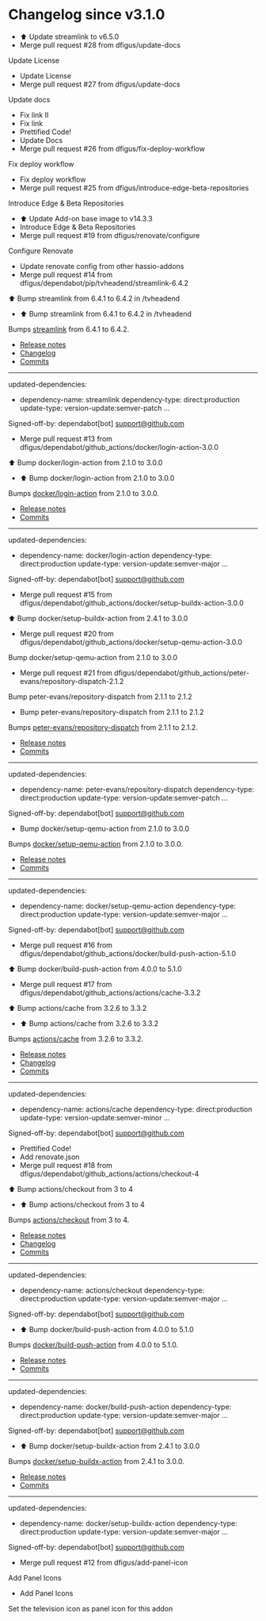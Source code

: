 # Changelog since v3.1.0
- ⬆️ Update streamlink to v6.5.0 
- Merge pull request #28 from dfigus/update-docs

Update License 
- Update License 
- Merge pull request #27 from dfigus/update-docs

Update docs 
- Fix link II 
- Fix link 
- Prettified Code! 
- Update Docs 
- Merge pull request #26 from dfigus/fix-deploy-workflow

Fix deploy workflow 
- Fix deploy workflow 
- Merge pull request #25 from dfigus/introduce-edge-beta-repositories

Introduce Edge & Beta Repositories 
- ⬆️ Update Add-on base image to v14.3.3 
- Introduce Edge & Beta Repositories 
- Merge pull request #19 from dfigus/renovate/configure

Configure Renovate 
- Update renovate config from other hassio-addons 
- Merge pull request #14 from dfigus/dependabot/pip/tvheadend/streamlink-6.4.2

⬆️ Bump streamlink from 6.4.1 to 6.4.2 in /tvheadend 
- ⬆️ Bump streamlink from 6.4.1 to 6.4.2 in /tvheadend

Bumps [streamlink](https://github.com/streamlink/streamlink) from 6.4.1 to 6.4.2.
- [Release notes](https://github.com/streamlink/streamlink/releases)
- [Changelog](https://github.com/streamlink/streamlink/blob/master/CHANGELOG.md)
- [Commits](https://github.com/streamlink/streamlink/compare/6.4.1...6.4.2)

---
updated-dependencies:
- dependency-name: streamlink
  dependency-type: direct:production
  update-type: version-update:semver-patch
...

Signed-off-by: dependabot[bot] <support@github.com> 
- Merge pull request #13 from dfigus/dependabot/github_actions/docker/login-action-3.0.0

⬆️ Bump docker/login-action from 2.1.0 to 3.0.0 
- ⬆️ Bump docker/login-action from 2.1.0 to 3.0.0

Bumps [docker/login-action](https://github.com/docker/login-action) from 2.1.0 to 3.0.0.
- [Release notes](https://github.com/docker/login-action/releases)
- [Commits](https://github.com/docker/login-action/compare/v2.1.0...v3.0.0)

---
updated-dependencies:
- dependency-name: docker/login-action
  dependency-type: direct:production
  update-type: version-update:semver-major
...

Signed-off-by: dependabot[bot] <support@github.com> 
- Merge pull request #15 from dfigus/dependabot/github_actions/docker/setup-buildx-action-3.0.0

⬆️ Bump docker/setup-buildx-action from 2.4.1 to 3.0.0 
- Merge pull request #20 from dfigus/dependabot/github_actions/docker/setup-qemu-action-3.0.0

Bump docker/setup-qemu-action from 2.1.0 to 3.0.0 
- Merge pull request #21 from dfigus/dependabot/github_actions/peter-evans/repository-dispatch-2.1.2

Bump peter-evans/repository-dispatch from 2.1.1 to 2.1.2 
- Bump peter-evans/repository-dispatch from 2.1.1 to 2.1.2

Bumps [peter-evans/repository-dispatch](https://github.com/peter-evans/repository-dispatch) from 2.1.1 to 2.1.2.
- [Release notes](https://github.com/peter-evans/repository-dispatch/releases)
- [Commits](https://github.com/peter-evans/repository-dispatch/compare/v2.1.1...v2.1.2)

---
updated-dependencies:
- dependency-name: peter-evans/repository-dispatch
  dependency-type: direct:production
  update-type: version-update:semver-patch
...

Signed-off-by: dependabot[bot] <support@github.com> 
- Bump docker/setup-qemu-action from 2.1.0 to 3.0.0

Bumps [docker/setup-qemu-action](https://github.com/docker/setup-qemu-action) from 2.1.0 to 3.0.0.
- [Release notes](https://github.com/docker/setup-qemu-action/releases)
- [Commits](https://github.com/docker/setup-qemu-action/compare/v2.1.0...v3.0.0)

---
updated-dependencies:
- dependency-name: docker/setup-qemu-action
  dependency-type: direct:production
  update-type: version-update:semver-major
...

Signed-off-by: dependabot[bot] <support@github.com> 
- Merge pull request #16 from dfigus/dependabot/github_actions/docker/build-push-action-5.1.0

⬆️ Bump docker/build-push-action from 4.0.0 to 5.1.0 
- Merge pull request #17 from dfigus/dependabot/github_actions/actions/cache-3.3.2

⬆️ Bump actions/cache from 3.2.6 to 3.3.2 
- ⬆️ Bump actions/cache from 3.2.6 to 3.3.2

Bumps [actions/cache](https://github.com/actions/cache) from 3.2.6 to 3.3.2.
- [Release notes](https://github.com/actions/cache/releases)
- [Changelog](https://github.com/actions/cache/blob/main/RELEASES.md)
- [Commits](https://github.com/actions/cache/compare/v3.2.6...v3.3.2)

---
updated-dependencies:
- dependency-name: actions/cache
  dependency-type: direct:production
  update-type: version-update:semver-minor
...

Signed-off-by: dependabot[bot] <support@github.com> 
- Prettified Code! 
- Add renovate.json 
- Merge pull request #18 from dfigus/dependabot/github_actions/actions/checkout-4

⬆️ Bump actions/checkout from 3 to 4 
- ⬆️ Bump actions/checkout from 3 to 4

Bumps [actions/checkout](https://github.com/actions/checkout) from 3 to 4.
- [Release notes](https://github.com/actions/checkout/releases)
- [Changelog](https://github.com/actions/checkout/blob/main/CHANGELOG.md)
- [Commits](https://github.com/actions/checkout/compare/v3...v4)

---
updated-dependencies:
- dependency-name: actions/checkout
  dependency-type: direct:production
  update-type: version-update:semver-major
...

Signed-off-by: dependabot[bot] <support@github.com> 
- ⬆️ Bump docker/build-push-action from 4.0.0 to 5.1.0

Bumps [docker/build-push-action](https://github.com/docker/build-push-action) from 4.0.0 to 5.1.0.
- [Release notes](https://github.com/docker/build-push-action/releases)
- [Commits](https://github.com/docker/build-push-action/compare/v4.0.0...v5.1.0)

---
updated-dependencies:
- dependency-name: docker/build-push-action
  dependency-type: direct:production
  update-type: version-update:semver-major
...

Signed-off-by: dependabot[bot] <support@github.com> 
- ⬆️ Bump docker/setup-buildx-action from 2.4.1 to 3.0.0

Bumps [docker/setup-buildx-action](https://github.com/docker/setup-buildx-action) from 2.4.1 to 3.0.0.
- [Release notes](https://github.com/docker/setup-buildx-action/releases)
- [Commits](https://github.com/docker/setup-buildx-action/compare/v2.4.1...v3.0.0)

---
updated-dependencies:
- dependency-name: docker/setup-buildx-action
  dependency-type: direct:production
  update-type: version-update:semver-major
...

Signed-off-by: dependabot[bot] <support@github.com> 
- Merge pull request #12 from dfigus/add-panel-icon

Add Panel Icons 
- Add Panel Icons

Set the television icon as panel icon for this addon 
